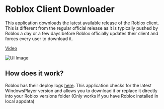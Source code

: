 # Roblox Client Downloader

This application downloads the latest available release of the Roblox client. This is different from the regular official release as it is typically pushed by Roblox a day or a few days before Roblox officially updates their client and forces every user to download it.

[Video](https://streamable.com/k9opp5)

![UI Image](https://i.gyazo.com/b8d7775e25f1e0865758640c9f14c4a5.png)

## How does it work?

Roblox has their deploy logs [here](http://setup.roblox.com/DeployHistory.txt). This application checks for the latest WindowsPlayer version and allows you to download it or replace it directly into your Roblox versions folder (Only works if you have Roblox installed in local appdata)